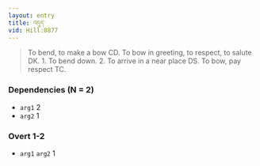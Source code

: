 ```yaml
---
layout: entry
title: འདུད་
vid: Hill:0877
---
```

> To bend, to make a bow CD. To bow in greeting, to respect, to salute DK. 1. To bend down. 2. To arrive in a near place DS. To bow, pay respect TC.
### Dependencies (N = 2)
* `arg1` 2
* `arg2` 1


### Overt 1-2
* `arg1` `arg2` 1
